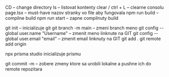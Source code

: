 
CD – change directory
ls – listovat kontenty
clear / ctrl + L – clearne consolu
page.tsx – must-have nazov stranky vo file aby fungovala
npm run build – compilne build
npm run start – zapne compilnuty build


git init – inicializuje git
git branch -m main – zmeni branch meno
git config --global user.name "Username" – zmenit meno linknute na GIT
git config --global user.email "email" – zmenit email linknuty na GIT
git add .
git remote add origin <github-url>

npx prisma studio inicializuje prismu

git commit -m – zobere zmeny ktore sa urobili lokalne a pushne ich do remote repozitara